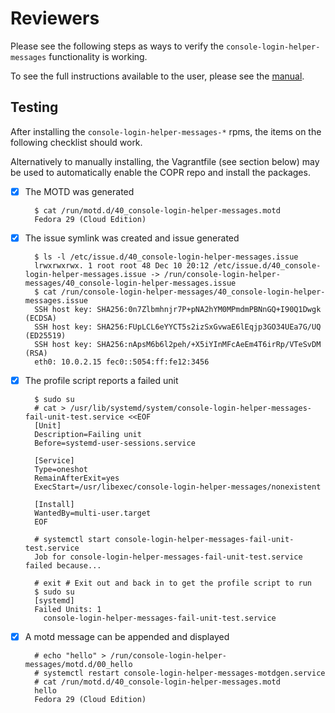 # Reviewers

Please see the following steps as ways to verify the `console-login-helper-messages` functionality
is working.

To see the full instructions available to the user, please see the [manual](manual.md).

## Testing

After installing the `console-login-helper-messages-*` rpms, the items on the following
checklist should work.

Alternatively to manually installing, the Vagrantfile (see section below)
may be used to automatically enable the COPR repo and install the packages.

- [x] The MOTD was generated

        $ cat /run/motd.d/40_console-login-helper-messages.motd
        Fedora 29 (Cloud Edition)

- [x] The issue symlink was created and issue generated

        $ ls -l /etc/issue.d/40_console-login-helper-messages.issue
        lrwxrwxrwx. 1 root root 48 Dec 10 20:12 /etc/issue.d/40_console-login-helper-messages.issue -> /run/console-login-helper-messages/40_console-login-helper-messages.issue
        $ cat /run/console-login-helper-messages/40_console-login-helper-messages.issue
        SSH host key: SHA256:0n7Zlbmhnjr7P+pNA2hYM0MPmdmPBNnGQ+I90Q1Dwgk (ECDSA)
        SSH host key: SHA256:FUpLCL6eYYCT5s2izSxGvwaE6lEqjp3GO34UEa7G/UQ (ED25519)
        SSH host key: SHA256:nApsM6b6l2peh/+X5iYInMFcAeEm4T6irRp/VTeSvDM (RSA)
        eth0: 10.0.2.15 fec0::5054:ff:fe12:3456

- [x] The profile script reports a failed unit

        $ sudo su
        # cat > /usr/lib/systemd/system/console-login-helper-messages-fail-unit-test.service <<EOF
        [Unit]
        Description=Failing unit
        Before=systemd-user-sessions.service

        [Service]
        Type=oneshot
        RemainAfterExit=yes
        ExecStart=/usr/libexec/console-login-helper-messages/nonexistent

        [Install]
        WantedBy=multi-user.target
        EOF

        # systemctl start console-login-helper-messages-fail-unit-test.service
        Job for console-login-helper-messages-fail-unit-test.service failed because...

        # exit # Exit out and back in to get the profile script to run
        $ sudo su
        [systemd]
        Failed Units: 1
          console-login-helper-messages-fail-unit-test.service

- [x] A motd message can be appended and displayed

        # echo "hello" > /run/console-login-helper-messages/motd.d/00_hello
        # systemctl restart console-login-helper-messages-motdgen.service
        # cat /run/motd.d/40_console-login-helper-messages.motd 
        hello
        Fedora 29 (Cloud Edition)

